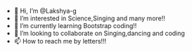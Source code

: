 - 👋 Hi, I’m @Lakshya-g
- 👀 I’m interested in Science,Singing and many more!!
- 🌱 I’m currently learning Bootstrap coding!!
- 💞️ I’m looking to collaborate on Singing,dancing and coding
- 📫 How to reach me by letters!!!

<!---
Lakshya-g/Lakshya-g is a ✨ special ✨ repository because its `README.md` (this file) appears on your GitHub profile.
You can click the Preview link to take a look at your changes.
--->

